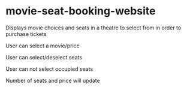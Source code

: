 # movie-seat-booking-website
Displays movie choices and seats in a theatre to select from in order to purchase tickets

User can select a movie/price  

User can select/deselect seats  

User can not select occupied seats  

Number of seats and price will update
